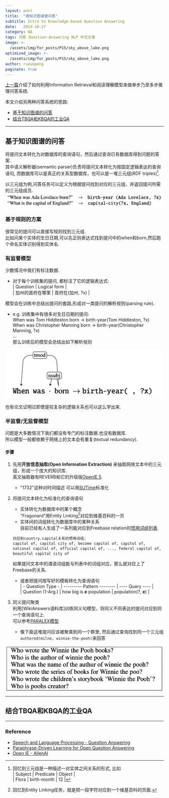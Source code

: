 ```yaml
---
layout: post
title:  "用知识图谱做问答"
subtitle: Intro to Knowledge-based Question Answering  
date:   2019-10-27
category: QA
tags: 问答 Question-Answering NLP 中文文章
image: >-
  /assets/img/for_posts/P15/sky_above_lake.png
optimized_image: >-
  /assets/img/for_posts/P15/sky_above_lake.png
author: ruxuepeng
paginate: true
---  
```

[上一篇](https://oneepochaway.com/question-answering-intro/)介绍了如何利用Information Retrieval和阅读理解模型来做单步乃至多步推理问答系统.  

本文介绍另两种问答系统的思路:  
* [基于知识图谱的问答](#基于知识图谱的问答)  
* [结合TBQA和KBQA的工业QA](#结合TBQA和KBQA的工业QA)    

---
## 基于知识图谱的问答  
将提问文本转化为对数据库的查询语句，然后通过查询已有数据库得到问题的答案.  
其中语义解析器(semantic parser)负责将提问文本转化为按固定逻辑表达的查询语句, 而数据库可以是真正的关系型数据库，也可以是一堆三元组(RDF triples)[^1].  

以三元组为例,问答任务可以定义为根据提问找到对应的三元组，并返回提问所需的三元组成员.  
<img src="/assets/img/for_posts/P15/parser_example.png" alt="eg"/>  

### 基于规则的方案    
很常见的提问可以直接写规则找到三元组.  
比如问某个实体的生日日期,可以先正则表达式找到提问中的when和born,然后跑个命名实体识别得到实体名.  

### 有监督模型  
少数情况中我们有标注数据.  
* 对于每个训练集的提问, 都标注了它的逻辑表达式:  
    | Question  |  Logical form  |   
    |  加州的首府在哪里      | 首府在(加州, ?x) |  

模型会在训练中总结出提问的套路,形成对一类提问的解析规则(parsing rule).  
* e.g. 训练集中有很多对生日日期的提问:  
    When was Tom Hiddleston born -> birth-year(Tom Hiddleston, ?x)  
    When was Christopher Manning born -> birth-year(Christopher Manning, ?x)  
    ...  
那么训练后的模型会总结出如下解析规则  
<img src="/assets/img/for_posts/P15/supervised_example.png" alt="eg"/>  

也有论文证明过即使是较复杂的逻辑关系也可以这么学出来.  



### 半监督/无监督模型  
问题是大多数情况下我们都没有专门的标注数据.也没有数据库.  
所以模型一般都依赖于网络上的文本会有重复(textual redundancy).  

#### 步骤  
1. 先用**开放信息抽取(Open Information Extraction)** 来抽取网络文本中的三元组，形成一个庞大的知识库.  
英文抽取器有REVERB和它的升级版[OpenIE 5](https://github.com/dair-iitd/OpenIE-standalone).
    * "1732"这种对时间描述 可以用[SUTime](https://nlp.stanford.edu/software/sutime.shtml)标准化

2. 将提问文本转化为标准化的查询语句  
    * 实体转化为数据库中的某个概念  
    "Fragonard"用Entity Linking[^2]对应到维基百科的一页    
    * 实体间的词组转化为数据库中的某种关系  
    目前已经有人生成了一系列能对应到Freebase relation的[惯用词组列表](https://openie.allenai.org).  
    ```
    对应到country.capital关系的惯用词组:
    capital of, capital city of, become capital of, capitol of, national capital of, official capital of, ..., federal capital of, beautiful capital city of
    ```
    如果提问文本中的谓语词组能与列表中的词组对应，那么就对应上了Freebase的关系.  

    * 或者把提问按写好的模板转化为查询语句  
    | - Question Type - | --------- Pattern -------- | ---- Query ---- |  
    | Question (1-Arg.) | how big is **e** population | population(?, **e**)  |


3. 同义提问聚类  
利用[WikiAnswers语料库]训练同义句模型，将同义不同表达的提问对应到同一个查询语句上.  
可以参考[PARALEX模型](https://www.aclweb.org/anthology/P13-1158.pdf)
    * 像下面这堆提问应该被聚类到同一个群里, 然后通过查询找到同一个三元组`authored(milne,
winnie-the-pooh)`来回答  
<img src="/assets/img/for_posts/P15/paraphrase_cluster.png" alt="eg"/>  

---
## 结合TBQA和KBQA的工业QA












[^1]: 回忆到三元组是一种描述一对实体之间关系的形式, 比如  
    | Subject     |  Predicate  |  Object  |   
    |  Flora      | birth-month |    12    |  

[^2]: 回忆到Entity Linking任务，就是把一段字符对应到一个维基百科的页面.  

---
### Reference  
* [Speech and Language Processing - Question Answering](https://web.stanford.edu/~jurafsky/slp3/25.pdf)
* [Paraphrase-Driven Learning for Open Question Answering](https://www.aclweb.org/anthology/P13-1158.pdf)  
* [Open IE - AllenAI](https://openie.allenai.org/)
